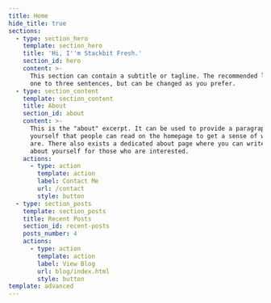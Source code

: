 ```yaml
---
title: Home
hide_title: true
sections:
  - type: section_hero
    template: section_hero
    title: 'Hi, I''m Stackbit Fresh.'
    section_id: hero
    content: >-
      This section can contain a subtitle or tagline. The recommended length is
      one to three sentences, but can be changed as you prefer.
  - type: section_content
    template: section_content
    title: About
    section_id: about
    content: >-
      This is the "about" excerpt. It can be used to provide a paragraph about
      yourself that people can read on the homepage to get a sense of who you
      are. There also exists a dedicated about page where you can write more
      about yourself for those who are interested.
    actions:
      - type: action
        template: action
        label: Contact Me
        url: /contact
        style: button
  - type: section_posts
    template: section_posts
    title: Recent Posts
    section_id: recent-posts
    posts_number: 4
    actions:
      - type: action
        template: action
        label: View Blog
        url: blog/index.html
        style: button
template: advanced
---
```

